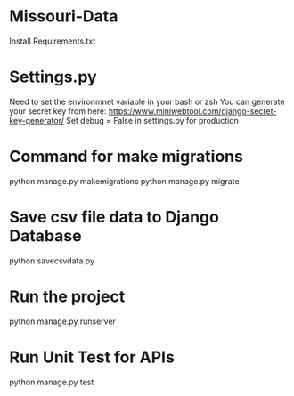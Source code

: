 # Missouri-Data

Install Requirements.txt

# Settings.py
Need to set the environmnet variable in your bash or zsh
You can generate your secret key from here:
https://www.miniwebtool.com/django-secret-key-generator/
Set debug = False in settings.py for production

# Command for make migrations
python manage.py makemigrations
python manage.py migrate

# Save csv file data to Django Database
python savecsvdata.py 



# Run the project
python manage.py runserver

# Run Unit Test for APIs
python manage.py test


